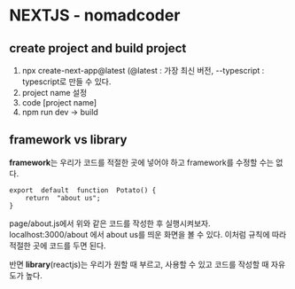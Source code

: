 # NEXTJS - nomadcoder
## create project and build project
1. npx create-next-app@latest (@latest : 가장 최신 버전, --typescript : typescript로 만들 수 있다.
2. project name 설정
3. code [project name]
4. npm run dev -> build
## framework vs library
**framework**는 우리가 코드를 적절한 곳에 넣어야 하고 framework를 수정할 수는 없다.

    export  default  function  Potato() {
	    return  "about us";
    }
page/about.js에서 위와 같은 코드를 작성한 후 실행시켜보자.
localhost:3000/about 에서 about us를 띄운 화면을 볼 수 있다.
이처럼 규칙에 따라 적절한 곳에 코드를 두면 된다.

반면 **library**(reactjs)는 우리가 원할 때 부르고, 사용할 수 있고 코드를 작성할 때 자유도가 높다.